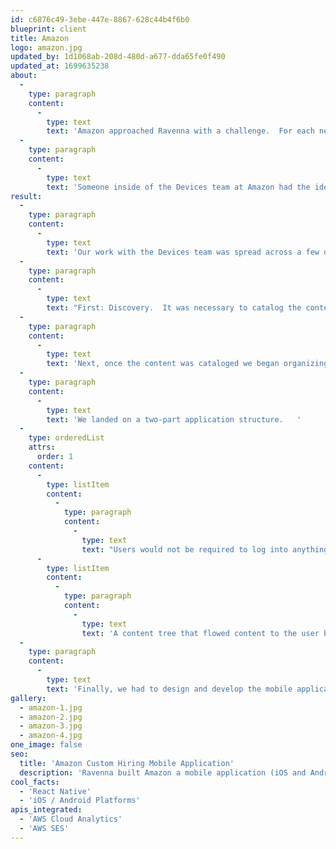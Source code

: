 ```yaml
---
id: c6876c49-3ebe-447e-8867-628c44b4f6b0
blueprint: client
title: Amazon
logo: amazon.jpg
updated_by: 1d1068ab-208d-480d-a677-dda65fe0f490
updated_at: 1699635238
about:
  -
    type: paragraph
    content:
      -
        type: text
        text: 'Amazon approached Ravenna with a challenge.  For each new prospective employee, the team was having to email a bunch of PDFs.  The PDFs contained information about interview location, things to bring, how to get to the interview, and much, much more.   '
  -
    type: paragraph
    content:
      -
        type: text
        text: 'Someone inside of the Devices team at Amazon had the idea to build an app that would help a person navigate the travel, interview process, and everything else required to introduce them to Amazon.  '
result:
  -
    type: paragraph
    content:
      -
        type: text
        text: 'Our work with the Devices team was spread across a few different phases:'
  -
    type: paragraph
    content:
      -
        type: text
        text: "First: Discovery.  It was necessary to catalog the content of a wide array of PDF's.   Content for how to travel, which travel agent to use, what ride-share services to use, how to keep receipts in order to get reimbursed, and much much more.  The prospective interviewer could be going to one of the multiple Amazon locations across the country and so for each location, there was different information."
  -
    type: paragraph
    content:
      -
        type: text
        text: 'Next, once the content was cataloged we began organizing.  Our goal after combing through the content was to make it digestible.   This meant finding a way to only show the application user what they needed to see.  '
  -
    type: paragraph
    content:
      -
        type: text
        text: 'We landed on a two-part application structure.   '
  -
    type: orderedList
    attrs:
      order: 1
    content:
      -
        type: listItem
        content:
          -
            type: paragraph
            content:
              -
                type: text
                text: "Users would not be required to log into anything. This saved having to create and maintain a user database when the database already existed in Amazon's hiring systems. A user could select a few key options and those options would be cached for them."
      -
        type: listItem
        content:
          -
            type: paragraph
            content:
              -
                type: text
                text: 'A content tree that flowed content to the user based on their selections.  for instance, once a user had selected an interview location, the app would only show them the information for that location.   They could go back and change their answers anytime and see different information but this simple structure helped simplify the vast content.'
  -
    type: paragraph
    content:
      -
        type: text
        text: 'Finally, we had to design and develop the mobile application.   We worked through a design phase that leveraged the Amazon brand and created a clean, easy-to-navigate user flow.  We then built out a   React Native mobile application that was launchable on iOS and Android platforms. Additionally, we set up the app and its content so that it could easily be maintained by Amazon team members after the project was completed.  '
gallery:
  - amazon-1.jpg
  - amazon-2.jpg
  - amazon-3.jpg
  - amazon-4.jpg
one_image: false
seo:
  title: 'Amazon Custom Hiring Mobile Application'
  description: 'Ravenna built Amazon a mobile application (iOS and Android) that helped share critical information with prospective employees about the hiring process'
cool_facts:
  - 'React Native'
  - 'iOS / Android Platforms'
apis_integrated:
  - 'AWS Cloud Analytics'
  - 'AWS SES'
---
```

